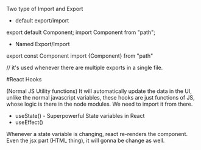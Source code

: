 Two type of Import and Export

- default export/import

export default Component;
import Component from "path";

- Named Export/Import

export const Component
import {Component} from "path"

// it's used whenever there are multiple exports in a single file.

#React Hooks

(Normal JS Utility functions)
It will automatically update the data in the UI, unlike the normal javascript variables, these hooks are just functions of JS, whose logic is there in the node modules. We need to import it from there.

- useState() - Superpowerful State variables in React
- useEffect()

Whenever a state variable is changing, react re-renders the component. Even the jsx part (HTML thing), it will gonna be change as well.
